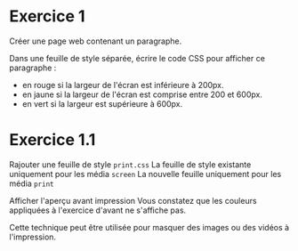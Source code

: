# Exercice 1

Créer une page web contenant un paragraphe.

Dans une feuille de style séparée, écrire le code CSS pour afficher ce paragraphe :
- en rouge si la largeur de l'écran est inférieure à 200px.
- en jaune si la largeur de l'écran est comprise entre 200 et 600px.
- en vert si la largeur est supérieure à 600px.

# Exercice 1.1

Rajouter une feuille de style `print.css`
La feuille de style existante uniquement pour les média `screen`
La nouvelle feuille uniquement pour les média `print`

Afficher l'aperçu avant impression
Vous constatez que les couleurs appliquées à l'exercice d'avant ne s'affiche pas.

Cette technique peut être utilisée pour masquer des images ou des vidéos à l'impression.
